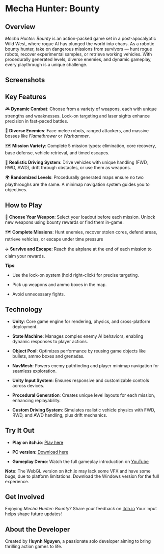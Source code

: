 # Mecha Hunter: Bounty

## Overview
*Mecha Hunter: Bounty* is an action-packed game set in a post-apocalyptic Wild West, where rogue AI has plunged the world into chaos. As a robotic bounty hunter, take on dangerous missions from survivors — hunt rogue robots, recover experimental samples, or retrieve working vehicles. With procedurally generated levels, diverse enemies, and dynamic gameplay, every playthrough is a unique challenge.

## Screenshots

## Key Features
🎮 **Dynamic Combat**: Choose from a variety of weapons, each with unique strengths and weaknesses. Lock-on targeting and laser sights enhance precision in fast-paced battles.

🤖 **Diverse Enemies**: Face melee robots, ranged attackers, and massive bosses like *Flamethrower* or *Warhammer*.

🗺️ **Mission Variety**: Complete 5 mission types: elimination, core recovery, base defense, vehicle retrieval, and timed escapes.

🚗 **Realistic Driving System**: Drive vehicles with unique handling (FWD, RWD, AWD), drift through obstacles, or use them as weapons.

🌍 **Randomized Levels**: Procedurally generated maps ensure no two playthroughs are the same. A minimap navigation system guides you to objectives.

## How to Play
🎯 **Choose Your Weapon**: Select your loadout before each mission. Unlock new weapons using bounty rewards or find them in-game.

🗺️ **Complete Missions**: Hunt enemies, recover stolen cores, defend areas, retrieve vehicles, or escape under time pressure

✈️ **Survive and Escape**: Reach the airplane at the end of each mission to claim your rewards.

**Tips**:

- Use the lock-on system (hold right-click) for precise targeting.

- Pick up weapons and ammo boxes in the map.

- Avoid unnecessary fights.
  

## Technology
- **Unity**: Core game engine for rendering, physics, and cross-platform deployment.
  
- **State Machine**: Manages complex enemy AI behaviors, enabling dynamic responses to player actions.
  
- **Object Pool**: Optimizes performance by reusing game objects like bullets, ammo boxes and grenadas.
  
- **NavMesh**: Powers enemy pathfinding and player minimap navigation for seamless exploration.
  
- **Unity Input System**: Ensures responsive and customizable controls across devices.
  
- **Procedural Generation**: Creates unique level layouts for each mission, enhancing replayability.
  
- **Custom Driving System**: Simulates realistic vehicle physics with FWD, RWD, and AWD handling, plus drift mechanics.


## Try It Out
- **Play on itch.io**: [Play here](https://huynhnguyen-haku.itch.io/mecha-cowboy)

- **PC version**: [Download here](https://drive.google.com/file/d/1j4b9v7cOIhpL8B4KhuijzsYaEn1qkwcp/view?usp=sharing)
  
- **Gameplay Demo**: Watch the full gameplay introduction on [YouTube](https://your-youtube-link)

**Note**: The WebGL version on itch.io may lack some VFX and have some bugs, due to platform limitations. Download the Windows version for the full experience.

## Get Involved
Enjoying *Mecha Hunter: Bounty*? Share your feedback on [itch.io](https://huynhnguyen-haku.itch.io/mecha-cowboy) Your input helps shape future updates!

## About the Developer
Created by **Huynh Nguyen**, a passionate solo developer aiming to bring thrilling action games to life.
